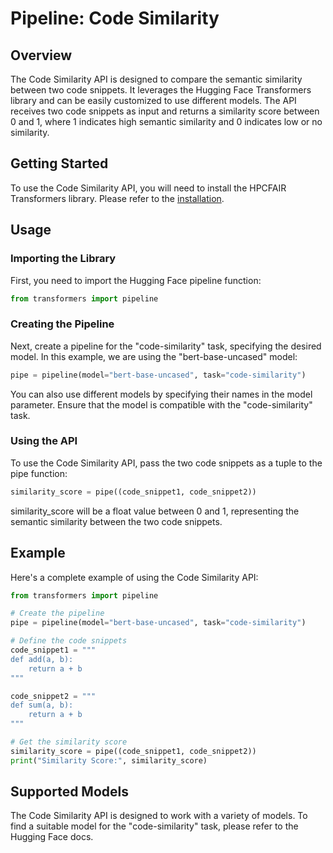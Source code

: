 # Pipeline: Code Similarity
## Overview
The Code Similarity API is designed to compare the semantic similarity between two code snippets. It leverages the Hugging Face Transformers library and can be easily customized to use different models. The API receives two code snippets as input and returns a similarity score between 0 and 1, where 1 indicates high semantic similarity and 0 indicates low or no similarity.

## Getting Started
To use the Code Similarity API, you will need to install the HPCFAIR Transformers library. Please refer to the [installation](../index/installation.md).

## Usage
### Importing the Library
First, you need to import the Hugging Face pipeline function:
```python
from transformers import pipeline
```

### Creating the Pipeline
Next, create a pipeline for the "code-similarity" task, specifying the desired model. In this example, we are using the "bert-base-uncased" model:
```python
pipe = pipeline(model="bert-base-uncased", task="code-similarity")
```
You can also use different models by specifying their names in the model parameter. Ensure that the model is compatible with the "code-similarity" task.

### Using the API
To use the Code Similarity API, pass the two code snippets as a tuple to the pipe function:
```python
similarity_score = pipe((code_snippet1, code_snippet2))
```
similarity_score will be a float value between 0 and 1, representing the semantic similarity between the two code snippets.


## Example
Here's a complete example of using the Code Similarity API:
```python
from transformers import pipeline

# Create the pipeline
pipe = pipeline(model="bert-base-uncased", task="code-similarity")

# Define the code snippets
code_snippet1 = """
def add(a, b):
    return a + b
"""

code_snippet2 = """
def sum(a, b):
    return a + b
"""

# Get the similarity score
similarity_score = pipe((code_snippet1, code_snippet2))
print("Similarity Score:", similarity_score)
```

## Supported Models
The Code Similarity API is designed to work with a variety of models. To find a suitable model for the "code-similarity" task, please refer to the Hugging Face docs.

